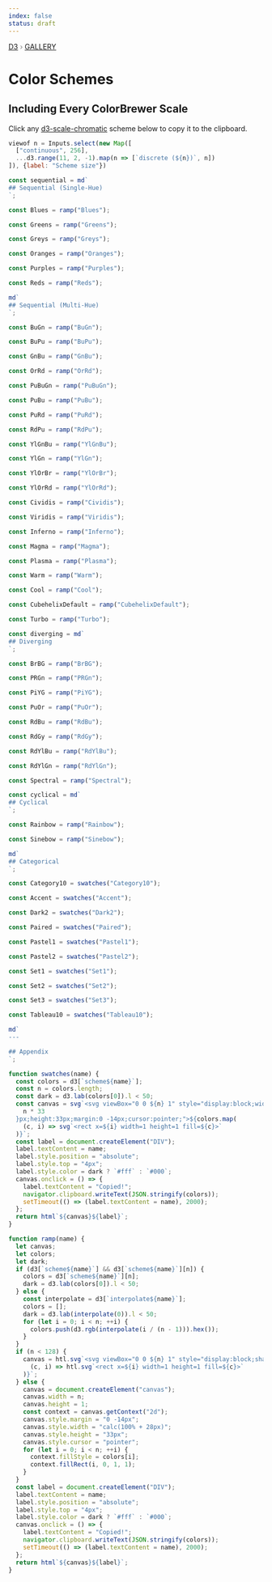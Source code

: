 ```yaml
---
index: false
status: draft
---
```


<div style="color: grey; font: 13px/25.5px var(--sans-serif); text-transform: uppercase;"><h1 style="display: none;">Color Schemes</h1><a href="https://d3js.org/">D3</a> › <a href="/@d3/gallery">Gallery</a></div>

# Color Schemes

## Including Every ColorBrewer Scale

Click any [d3-scale-chromatic](https://github.com/d3/d3-scale-chromatic) scheme below to copy it to the clipboard.

```js
viewof n = Inputs.select(new Map([
  ["continuous", 256],
  ...d3.range(11, 2, -1).map(n => [`discrete (${n})`, n])
]), {label: "Scheme size"})
```

```js
const sequential = md`
## Sequential (Single-Hue)
`;
```

```js
const Blues = ramp("Blues");
```

```js
const Greens = ramp("Greens");
```

```js
const Greys = ramp("Greys");
```

```js
const Oranges = ramp("Oranges");
```

```js
const Purples = ramp("Purples");
```

```js
const Reds = ramp("Reds");
```

```js
md`
## Sequential (Multi-Hue)
`;
```

```js
const BuGn = ramp("BuGn");
```

```js
const BuPu = ramp("BuPu");
```

```js
const GnBu = ramp("GnBu");
```

```js
const OrRd = ramp("OrRd");
```

```js
const PuBuGn = ramp("PuBuGn");
```

```js
const PuBu = ramp("PuBu");
```

```js
const PuRd = ramp("PuRd");
```

```js
const RdPu = ramp("RdPu");
```

```js
const YlGnBu = ramp("YlGnBu");
```

```js
const YlGn = ramp("YlGn");
```

```js
const YlOrBr = ramp("YlOrBr");
```

```js
const YlOrRd = ramp("YlOrRd");
```

```js
const Cividis = ramp("Cividis");
```

```js
const Viridis = ramp("Viridis");
```

```js
const Inferno = ramp("Inferno");
```

```js
const Magma = ramp("Magma");
```

```js
const Plasma = ramp("Plasma");
```

```js
const Warm = ramp("Warm");
```

```js
const Cool = ramp("Cool");
```

```js
const CubehelixDefault = ramp("CubehelixDefault");
```

```js
const Turbo = ramp("Turbo");
```

```js
const diverging = md`
## Diverging
`;
```

```js
const BrBG = ramp("BrBG");
```

```js
const PRGn = ramp("PRGn");
```

```js
const PiYG = ramp("PiYG");
```

```js
const PuOr = ramp("PuOr");
```

```js
const RdBu = ramp("RdBu");
```

```js
const RdGy = ramp("RdGy");
```

```js
const RdYlBu = ramp("RdYlBu");
```

```js
const RdYlGn = ramp("RdYlGn");
```

```js
const Spectral = ramp("Spectral");
```

```js
const cyclical = md`
## Cyclical
`;
```

```js
const Rainbow = ramp("Rainbow");
```

```js
const Sinebow = ramp("Sinebow");
```

```js
md`
## Categorical
`;
```

```js
const Category10 = swatches("Category10");
```

```js
const Accent = swatches("Accent");
```

```js
const Dark2 = swatches("Dark2");
```

```js
const Paired = swatches("Paired");
```

```js
const Pastel1 = swatches("Pastel1");
```

```js
const Pastel2 = swatches("Pastel2");
```

```js
const Set1 = swatches("Set1");
```

```js
const Set2 = swatches("Set2");
```

```js
const Set3 = swatches("Set3");
```

```js
const Tableau10 = swatches("Tableau10");
```

```js
md`
---

## Appendix
`;
```

```js echo
function swatches(name) {
  const colors = d3[`scheme${name}`];
  const n = colors.length;
  const dark = d3.lab(colors[0]).l < 50;
  const canvas = svg`<svg viewBox="0 0 ${n} 1" style="display:block;width:${
    n * 33
  }px;height:33px;margin:0 -14px;cursor:pointer;">${colors.map(
    (c, i) => svg`<rect x=${i} width=1 height=1 fill=${c}>`
  )}`;
  const label = document.createElement("DIV");
  label.textContent = name;
  label.style.position = "absolute";
  label.style.top = "4px";
  label.style.color = dark ? `#fff` : `#000`;
  canvas.onclick = () => {
    label.textContent = "Copied!";
    navigator.clipboard.writeText(JSON.stringify(colors));
    setTimeout(() => (label.textContent = name), 2000);
  };
  return html`${canvas}${label}`;
}
```

```js echo
function ramp(name) {
  let canvas;
  let colors;
  let dark;
  if (d3[`scheme${name}`] && d3[`scheme${name}`][n]) {
    colors = d3[`scheme${name}`][n];
    dark = d3.lab(colors[0]).l < 50;
  } else {
    const interpolate = d3[`interpolate${name}`];
    colors = [];
    dark = d3.lab(interpolate(0)).l < 50;
    for (let i = 0; i < n; ++i) {
      colors.push(d3.rgb(interpolate(i / (n - 1))).hex());
    }
  }
  if (n < 128) {
    canvas = htl.svg`<svg viewBox="0 0 ${n} 1" style="display:block;shape-rendering:crispEdges;width:calc(100% + 28px);height:33px;margin:0 -14px;cursor:pointer;" preserveAspectRatio="none">${colors.map(
      (c, i) => htl.svg`<rect x=${i} width=1 height=1 fill=${c}>`
    )}`;
  } else {
    canvas = document.createElement("canvas");
    canvas.width = n;
    canvas.height = 1;
    const context = canvas.getContext("2d");
    canvas.style.margin = "0 -14px";
    canvas.style.width = "calc(100% + 28px)";
    canvas.style.height = "33px";
    canvas.style.cursor = "pointer";
    for (let i = 0; i < n; ++i) {
      context.fillStyle = colors[i];
      context.fillRect(i, 0, 1, 1);
    }
  }
  const label = document.createElement("DIV");
  label.textContent = name;
  label.style.position = "absolute";
  label.style.top = "4px";
  label.style.color = dark ? `#fff` : `#000`;
  canvas.onclick = () => {
    label.textContent = "Copied!";
    navigator.clipboard.writeText(JSON.stringify(colors));
    setTimeout(() => (label.textContent = name), 2000);
  };
  return html`${canvas}${label}`;
}
```
